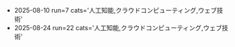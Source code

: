 - 2025-08-10 run=7 cats='人工知能,クラウドコンピューティング,ウェブ技術'
- 2025-08-24 run=22 cats='人工知能,クラウドコンピューティング,ウェブ技術'
